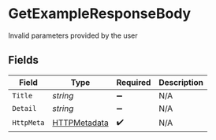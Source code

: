 # GetExampleResponseBody

Invalid parameters provided by the user


## Fields

| Field                                                   | Type                                                    | Required                                                | Description                                             |
| ------------------------------------------------------- | ------------------------------------------------------- | ------------------------------------------------------- | ------------------------------------------------------- |
| `Title`                                                 | *string*                                                | :heavy_minus_sign:                                      | N/A                                                     |
| `Detail`                                                | *string*                                                | :heavy_minus_sign:                                      | N/A                                                     |
| `HttpMeta`                                              | [HTTPMetadata](../../Models/Components/HTTPMetadata.md) | :heavy_check_mark:                                      | N/A                                                     |